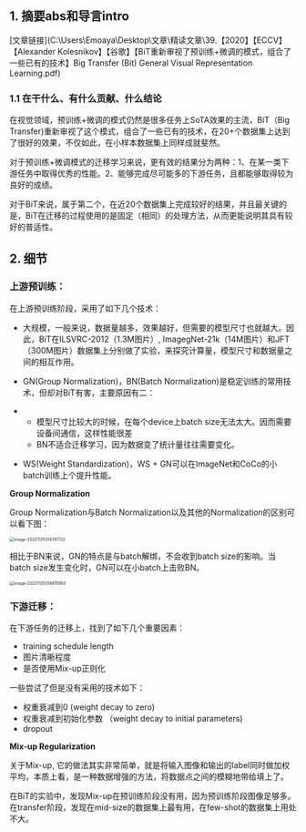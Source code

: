 ## 1. 摘要abs和导言intro

[文章链接](C:\Users\Emoaya\Desktop\文章\精读文章\39.【2020】【ECCV】【Alexander Kolesnikov】【谷歌】【BiT重新审视了预训练+微调的模式，组合了一些已有的技术】Big Transfer (Bit) General Visual Representation Learning.pdf)

### 1.1 在干什么、有什么贡献、什么结论

在视觉领域，预训练+微调的模式仍然是很多任务上SoTA效果的主流，BiT（Big Transfer)重新审视了这个模式，组合了一些已有的技术，在20+个数据集上达到了很好的效果，不仅如此，在小样本数据集上同样成就斐然。

对于预训练+微调模式的迁移学习来说，更有效的结果分为两种：1、在某一类下游任务中取得优秀的性能。2、能够完成尽可能多的下游任务，且都能够取得较为良好的成绩。

对于BiT来说，属于第二个，在近20个数据集上完成较好的结果，并且最关键的是，BiT在迁移的过程使用的是固定（相同）的处理方法，从而更能说明其具有较好的普适性。


## 2. 细节

### **上游预训练：**

在上游预训练阶段，采用了如下几个技术：

- 大规模，一般来说，数据量越多，效果越好，但需要的模型尺寸也就越大。因此，BiT在ILSVRC-2012（1.3M图片）, ImagegNet-21k（14M图片）和JFT（300M图片）数据集上分别做了实验，来探究计算量，模型尺寸和数据量之间的相互作用。

- GN(Group Normalization)，BN(Batch Normalization)是稳定训练的常用技术，但却对BiT有害，主要原因有二：

- - 模型尺寸比较大的时候，在每个device上batch size无法太大。因而需要设备间通信，这样性能很差
  - BN不适合迁移学习，因为数据变了统计量往往需要变化。

- WS(Weight Standardization)，WS + GN可以在ImageNet和CoCo的小batch训练上个提升性能。

**Group Normalization**

Group Normalization与Batch Normalization以及其他的Normalization的区别可以看下图：

<img src="D:\markdown file\截图\image-20221125134741722.png" alt="image-20221125134741722" style="zoom:50%;" />

相比于BN来说，GN的特点是与batch解绑，不会收到batch size的影响。当batch size发生变化时，GN可以在小batch上击败BN。

<img src="D:\markdown file\截图\image-20221125134815993.png" alt="image-20221125134815993" style="zoom:50%;" />

### **下游迁移：**

在下游任务的迁移上，找到了如下几个重要因素：

- training schedule length
- 图片清晰程度
- 是否使用Mix-up正则化

一些尝试了但是没有采用的技术如下：

- 权重衰减到0 (weight decay to zero)
- 权重衰减到初始化参数 （weight decay to initial parameters)
- dropout

**Mix-up Regularization**

关于Mix-up, 它的做法其实非常简单，就是将输入图像和输出的label同时做加权平均，本质上看，是一种数据增强的方法，将数据点之间的模糊地带给填上了。

在BiT的实验中，发现Mix-up在预训练阶段没有用，因为预训练阶段图像足够多。在transfer阶段，发现在mid-size的数据集上最有用，在few-shot的数据集上用处不大。